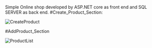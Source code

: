 Simple Online shop developed by ASP.NET core as front end and SQL SERVER as back end.
#Create_Product_Section:

![CreateProduct](https://user-images.githubusercontent.com/75539161/147915442-95be79aa-bf26-470d-a84f-1a06552fc41f.jpg)

#AddProduct_Section

![ProductList](https://user-images.githubusercontent.com/75539161/147915427-913401c5-cfb0-431e-81c3-50fd0a4d3d82.PNG)
